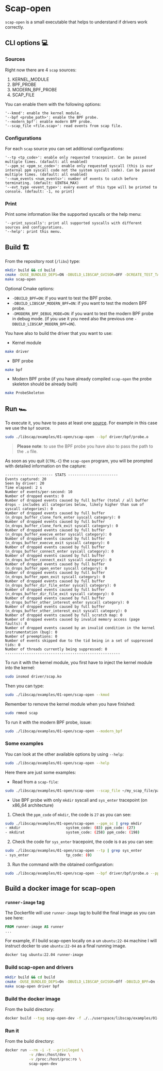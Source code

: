 # Scap-open 

`scap-open` is a small executable that helps to understand if drivers work correctly.

## CLI options 💻

### Sources

Right now there are 4 `scap` sources:

1. KERNEL_MODULE
2. BPF_PROBE
3. MODERN_BPF_PROBE
4. SCAP_FILE

You can enable them with the following options:

```
'--kmod': enable the kernel module.
'--bpf <probe_path>': enable the BPF probe.
'--modern_bpf': enable modern BPF probe.
'--scap_file <file.scap>': read events from scap file.
```

### Configurations

For each `scap` source you can set additional configurations:

```
'--tp <tp_code>': enable only requested tracepoint. Can be passed multiple times. (dafault: all enabled)
'--ppm_sc <ppm_sc_code>': enable only requested syscall (this is our internal ppm syscall code not the system syscall code). Can be passed multiple times. (dafault: all enabled)
'--num_events <num_events>': number of events to catch before terminating. (default: UINT64_MAX)
'--evt_type <event_type>': every event of this type will be printed to console. (default: -1, no print)
```

### Print

Print some information like the supported syscalls or the help menu:

```
'--print_syscalls': print all supported syscalls with different sources and configurations.
'--help': print this menu.
```

## Build 🏗️

From the repository root (`/libs`) type:

```bash
mkdir build && cd build
cmake -DUSE_BUNDLED_DEPS=ON -DBUILD_LIBSCAP_GVISOR=OFF -DCREATE_TEST_TARGETS=OFF ..
make scap-open
```

Optional Cmake options:

* `-DBUILD_BPF=ON`: if you want to test the BPF probe.
* `-DBUILD_LIBSCAP_MODERN_BPF=ON`: if you want to test the modern BPF probe.
* `-DMODERN_BPF_DEBUG_MODE=ON`: if you want to test the modern BPF probe in debug mode. (if you use it you need also the previous one `-DBUILD_LIBSCAP_MODERN_BPF=ON`).

You have also to build the driver that you want to use:

* Kernel module

```bash
make driver
```

* BPF probe

```bash
make bpf
```

* Modern BPF probe (if you have already compiled `scap-open` the probe skeleton should be already built)

```bash
make ProbeSkeleton
```

## Run 🏎️

To execute it, you have to pass at least one [source](#Sources). For example in this case we use the `bpf` source.

```bash
sudo ./libscap/examples/01-open/scap-open --bpf driver/bpf/probe.o
```

>__Please note__: to use the BPF probe you have also to pass the path to the `.o` file.


As soon as you quit (`CTRL-C`) the `scap-open` program, you will be prompted with detailed information on the capture:

```
---------------------- STATS -----------------------
Events captured: 20
Seen by driver: 20
Time elapsed: 2 s
Number of events/per-second: 10
Number of dropped events: 0
Number of dropped events caused by full buffer (total / all buffer drops - includes all categories below, likely higher than sum of syscall categories): 0
Number of dropped events caused by full buffer (n_drops_buffer_clone_fork_enter syscall category): 0
Number of dropped events caused by full buffer (n_drops_buffer_clone_fork_exit syscall category): 0
Number of dropped events caused by full buffer (n_drops_buffer_execve_enter syscall category): 0
Number of dropped events caused by full buffer (n_drops_buffer_execve_exit syscall category): 0
Number of dropped events caused by full buffer (n_drops_buffer_connect_enter syscall category): 0
Number of dropped events caused by full buffer (n_drops_buffer_connect_exit syscall category): 0
Number of dropped events caused by full buffer (n_drops_buffer_open_enter syscall category): 0
Number of dropped events caused by full buffer (n_drops_buffer_open_exit syscall category): 0
Number of dropped events caused by full buffer (n_drops_buffer_dir_file_enter syscall category): 0
Number of dropped events caused by full buffer (n_drops_buffer_dir_file_exit syscall category): 0
Number of dropped events caused by full buffer (n_drops_buffer_other_interest_enter syscall category): 0
Number of dropped events caused by full buffer (n_drops_buffer_other_interest_exit syscall category): 0
Number of dropped events caused by full scratch map: 0
Number of dropped events caused by invalid memory access (page faults): 0
Number of dropped events caused by an invalid condition in the kernel instrumentation (bug): 0
Number of preemptions: 0
Number of events skipped due to the tid being in a set of suppressed tids: 0
Number of threads currently being suppressed: 0
-----------------------------------------------------
```

To run it with the kernel module, you first have to inject the kernel module into the kernel:

```bash
sudo insmod driver/scap.ko
```

Then you can type:

```bash
sudo ./libscap/examples/01-open/scap-open --kmod
```

Remember to remove the kernel module when you have finished:

```bash
sudo rmmod scap
```

To run it with the modern BPF probe, issue:

```bash
sudo ./libscap/examples/01-open/scap-open --modern_bpf
```

### Some examples

You can look at the other available options by using `--help`:

```bash
sudo ./libscap/examples/01-open/scap-open --help
```

Here there are just some examples:

- Read from a `scap-file`:

```bash
sudo ./libscap/examples/01-open/scap-open --scap_file ~/my_scap_file/path
```

- Use BPF probe with only `mkdir` syscall and `sys_enter` tracepoint (on x86_64 architecture)

1. Check the `ppm_code` of `mkdir`, the code is `27` as you can see:

```bash
sudo ./libscap/examples/01-open/scap-open --ppm_sc | grep mkdir
- mkdir                     system_code: (83) ppm_code: (27)
- mkdirat                   system_code: (258) ppm_code: (198)
```

2. Check the code for `sys_enter` tracepoint, the code is `0` as you can see:

```bash
sudo ./libscap/examples/01-open/scap-open --tp | grep sys_enter
- sys_enter                 tp_code: (0)
```

3. Run the command with the obtained configuration:

```bash
sudo ./libscap/examples/01-open/scap-open --bpf driver/bpf/probe.o --ppm_sc 27 --tp 0
```

## Build a docker image for scap-open

### `runner-image` tag

The Dockerfile will use `runner-image` tag to build the final image as you can see here:

```dockerfile
FROM runner-image AS runner
...
```

For example, if I build scap-open locally on a un `ubuntu:22-04` machine I will instruct docker to use `ubuntu:22-04` as a final running image.

```bash
docker tag ubuntu:22.04 runner-image
```

### Build scap-open and drivers

```bash
mkdir build && cd build
cmake -DUSE_BUNDLED_DEPS=On -DBUILD_LIBSCAP_GVISOR=Off -DBUILD_BPF=On -DBUILD_LIBSCAP_MODERN_BPF=On -DCREATE_TEST_TARGETS=Off -DMODERN_BPF_DEBUG_MODE=On ..
make scap-open driver bpf
```

### Build the docker image

From the build directory:

```bash
docker build --tag scap-open-dev -f ./../userspace/libscap/examples/01-open/Dockerfile .
```

### Run it

From the build directory:

```bash
docker run --rm -i -t --privileged \
           -v /dev:/host/dev \
           -v /proc:/host/proc:ro \
           scap-open-dev
```
